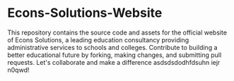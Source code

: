 # Econs-Solutions-Website
This repository contains the source code and assets for the official website of Econs Solutions, a leading education consultancy providing administrative services to schools and colleges. Contribute to building a better educational future by forking, making changes, and submitting pull requests. Let's collaborate and make a difference asdsdsdodhfdsuhn iejr n0qwd!
